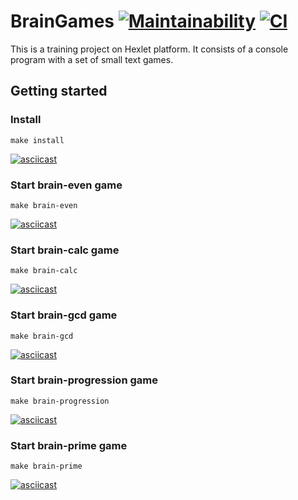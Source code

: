 # BrainGames [![Maintainability](https://api.codeclimate.com/v1/badges/f182bdf3171ea627da7f/maintainability)](https://codeclimate.com/github/Hrommi/frontend-project-lvl1/maintainability) [![CI](https://github.com/hrommi/frontend-project-lvl1/workflows/Node.js%20CI/badge.svg)](https://github.com/Hrommi/frontend-project-lvl1/actions?query=workflow%3A%22Node.js+CI%22)
This is a training project on Hexlet platform. It consists of a console program with a set of small text games.

## Getting started
### Install
```
make install
```
[![asciicast](https://asciinema.org/a/UCBO25ldTjIS5kTyrvRhyXPxp.svg)](https://asciinema.org/a/UCBO25ldTjIS5kTyrvRhyXPxp)
### Start brain-even game
```
make brain-even
```
[![asciicast](https://asciinema.org/a/vDSQ7ye7SjiP5zji7XP3sbMny.svg)](https://asciinema.org/a/vDSQ7ye7SjiP5zji7XP3sbMny)
### Start brain-calc game
```
make brain-calc
```
[![asciicast](https://asciinema.org/a/M7vZaIk4CFXORm9DHo06ZUrBG.svg)](https://asciinema.org/a/M7vZaIk4CFXORm9DHo06ZUrBG)
### Start brain-gcd game
```
make brain-gcd
```
[![asciicast](https://asciinema.org/a/pB8KP3DW4ZWXcXzVnl8A3tLMV.svg)](https://asciinema.org/a/pB8KP3DW4ZWXcXzVnl8A3tLMV)
### Start brain-progression game
```
make brain-progression
```
[![asciicast](https://asciinema.org/a/csbJVhQp7noMKpL3t30roqz3S.svg)](https://asciinema.org/a/csbJVhQp7noMKpL3t30roqz3S)
### Start brain-prime game
```
make brain-prime
```
[![asciicast](https://asciinema.org/a/RfV6e1VKWVK4WRSAllAX0sN0X.svg)](https://asciinema.org/a/RfV6e1VKWVK4WRSAllAX0sN0X)
